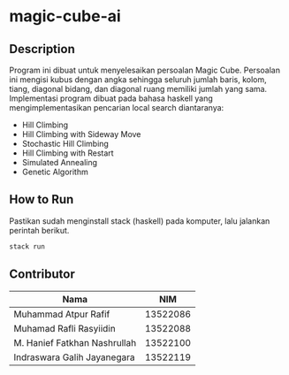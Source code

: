 # magic-cube-ai

## Description
Program ini dibuat untuk menyelesaikan persoalan Magic Cube. Persoalan ini mengisi kubus dengan angka sehingga seluruh jumlah baris, kolom, tiang, diagonal bidang, dan diagonal ruang memiliki jumlah yang sama. Implementasi program dibuat pada bahasa haskell yang mengimplementasikan pencarian local search diantaranya: 
- Hill Climbing 
- Hill Climbing with Sideway Move 
- Stochastic Hill Climbing 
- Hill Climbing with Restart 
- Simulated Annealing 
- Genetic Algorithm 


## How to Run 
Pastikan sudah menginstall stack (haskell) pada komputer, lalu jalankan perintah berikut.
```bash
stack run
```

## Contributor 
|Nama           | NIM |
|---------------|----------------| 
| Muhammad Atpur Rafif| 13522086 |
| Muhamad Rafli Rasyiidin | 13522088 |
| M. Hanief Fatkhan Nashrullah | 13522100 |
| Indraswara Galih Jayanegara | 13522119 |
